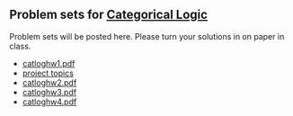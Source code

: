 ## Problem sets for [Categorical Logic](/catlog/)
 Problem sets will be posted here.
 Please turn your solutions in on paper in class.
- [catloghw1.pdf](catloghw1.pdf)
- [project topics](catlogtopics.pdf)
- [catloghw2.pdf](catloghw2.pdf)
- [catloghw3.pdf](catloghw3.pdf)
- [catloghw4.pdf](catloghw4.pdf)

<!--
- [project topics](catlogtopics.pdf)
-->